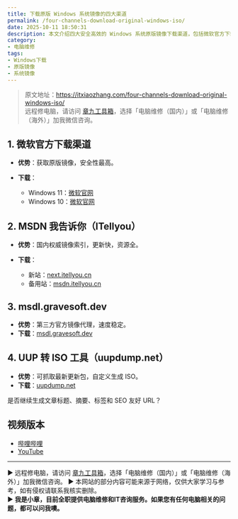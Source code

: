 ```yaml
---
title: 下载原版 Windows 系统镜像的四大渠道
permalink: /four-channels-download-original-windows-iso/
date: 2025-10-11 18:50:31
description: 本文介绍四大安全高效的 Windows 系统原版镜像下载渠道，包括微软官方下载、MSDN、msdl.gravesoft.dev 和 UUP 转 ISO 工具，确保文件安全、未修改且更新及时。
category:
- 电脑维修
tags:
- Windows下载
- 原版镜像
- 系统镜像
---
```


> 原文地址：<https://itxiaozhang.com/four-channels-download-original-windows-iso/>  
> 远程修电脑，请访问 [章九工具箱](https://zhang9.com/)，选择「电脑维修（国内）」或「电脑维修（海外）」加我微信咨询。    

## 1. 微软官方下载渠道

* **优势**：获取原版镜像，安全性最高。
* **下载**：

  * Windows 11：[微软官网](https://www.microsoft.com/zh-cn/software-download/windows11)
  * Windows 10：[微软官网](https://www.microsoft.com/zh-cn/software-download/windows10)

## 2. MSDN 我告诉你（ITellyou）

* **优势**：国内权威镜像索引，更新快，资源全。
* **下载**：

  * 新站：[next.itellyou.cn](https://next.itellyou.cn)
  * 备用站：[msdn.itellyou.cn](https://msdn.itellyou.cn)

## 3. msdl.gravesoft.dev

* **优势**：第三方官方镜像代理，速度稳定。
* **下载**：[msdl.gravesoft.dev](https://msdl.gravesoft.dev)

## 4. UUP 转 ISO 工具（uupdump.net）

* **优势**：可抓取最新更新包，自定义生成 ISO。
* **下载**：[uupdump.net](https://uupdump.net)

是否继续生成文章标题、摘要、标签和 SEO 友好 URL？


## 视频版本

- [哔哩哔哩](https://space.bilibili.com/3546607630944387)
- [YouTube](https://www.youtube.com/@itxiaozhang)

---
▶ 远程修电脑，请访问 [章九工具箱](https://zhang9.com/)，选择「电脑维修（国内）」或「电脑维修（海外）」加我微信咨询。 
▶ 本网站的部分内容可能来源于网络，仅供大家学习与参考，如有侵权请联系我核实删除。  
▶ **我是小章，目前全职提供电脑维修和IT咨询服务。如果您有任何电脑相关的问题，都可以问我噢。**  
